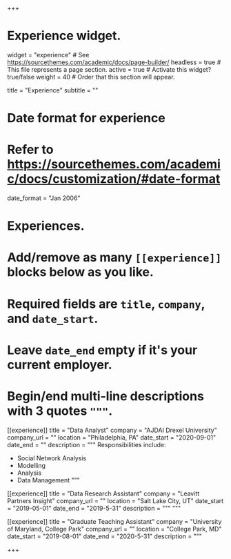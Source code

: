 +++
# Experience widget.
widget = "experience"  # See https://sourcethemes.com/academic/docs/page-builder/
headless = true  # This file represents a page section.
active = true  # Activate this widget? true/false
weight = 40  # Order that this section will appear.

title = "Experience"
subtitle = ""

# Date format for experience
#   Refer to https://sourcethemes.com/academic/docs/customization/#date-format
date_format = "Jan 2006"

# Experiences.
#   Add/remove as many `[[experience]]` blocks below as you like.
#   Required fields are `title`, `company`, and `date_start`.
#   Leave `date_end` empty if it's your current employer.
#   Begin/end multi-line descriptions with 3 quotes `"""`.
[[experience]]
  title = "Data Analyst"
  company = "AJDAI Drexel University"
  company_url = ""
  location = "Philadelphia, PA"
  date_start = "2020-09-01"
  date_end = ""
  description = """
  Responsibilities include:
  
  * Social Network Analysis
  * Modelling
  * Analysis
  * Data Management
  """

[[experience]]
  title = "Data Research Assistant"
  company = "Leavitt Partners Insight"
  company_url = ""
  location = "Salt Lake City, UT"
  date_start = "2019-05-01"
  date_end = "2019-5-31"
  description = """
  """

[[experience]]
  title = "Graduate Teaching Assistant"
  company = "University of Maryland, College Park"
  company_url = ""
  location = "College Park, MD"
  date_start = "2019-08-01"
  date_end = "2020-5-31"
  description = """

+++
